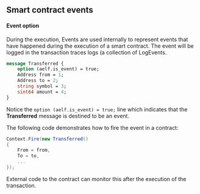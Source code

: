 ## Smart contract events

#### Event option

During the execution, Events are used internally to represent events that have happened during the execution of a smart contract. The event will be logged in the transaction traces logs (a collection of LogEvents.

```protobuf
message Transferred {
    option (aelf.is_event) = true;
    Address from = 1;
    Address to = 2;
    string symbol = 3;
    sint64 amount = 4;
}
```

Notice the ```option (aelf.is_event) = true;``` line which indicates that the **Transferred** message is destined to be an event.

The following code demonstrates how to fire the event in a contract:

```csharp
Context.Fire(new Transferred()
{
    From = from,
    To = to,
    ...
});
```

External code to the contract can monitor this after the execution of the transaction.